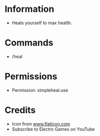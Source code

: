 # Information 
- Heals yourself to max health.
 # Commands
- /heal
 # Permissions
- Permission: simpleheal.use
 # Credits
- Icon from www.flaticon.com
- Subscribe to Electro Games on YouTube
